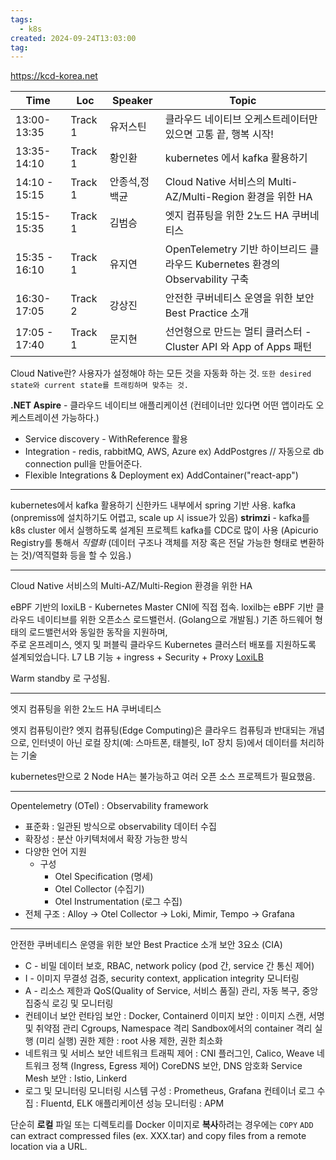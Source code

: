 ```yaml
---
tags:
  - k8s
created: 2024-09-24T13:03:00
tag:
---
```

https://kcd-korea.net

| Time          | Loc     | Speaker | Topic                                                       |
| ------------- | ------- | ------- | ----------------------------------------------------------- |
| 13:00-13:35   | Track 1 | 유저스틴    | 클라우드 네이티브 오케스트레이터만 있으면 고통 끝, 행복 시작!                         |
| 13:35-14:10   | Track 1 | 황인환     | kubernetes 에서 kafka 활용하기                                    |
| 14:10 - 15:15 | Track 1 | 안종석,정백균 | Cloud Native 서비스의 Multi-AZ/Multi-Region 환경을 위한 HA           |
| 15:15-15:35   | Track 1 | 김범승     | 엣지 컴퓨팅을 위한 2노드 HA 쿠버네티스                                     |
| 15:35 - 16:10 | Track 1 | 유지연     | OpenTelemetry 기반 하이브리드 클라우드 Kubernetes 환경의 Observability 구축 |
| 16:30-17:05   | Track 2 | 강상진     | 안전한 쿠버네티스 운영을 위한 보안 Best Practice 소개                        |
| 17:05 - 17:40 | Track 1 | 문지현     | 선언형으로 만드는 멀티 클러스터 - Cluster API 와 App of Apps 패턴            |

Cloud Native란?
사용자가 설정해야 하는 모든 것을 자동화 하는 것. `또한 desired state와 current state를 트래킹하며 맞추는 것.`

**.NET Aspire** - 클라우드 네이티브 애플리케이션 (컨테이너만 있다면 어떤 앱이라도 오케스트레이션 가능하다.)
- Service discovery - WithReference 활용
- Integration - redis, rabbitMQ, AWS, Azure 
	ex) AddPostgres // 자동으로 db connection pull을 만들어준다.
- Flexible Integrations & Deployment
	ex) AddContainer("react-app")
---
kubernetes에서 kafka 활용하기
신한카드 내부에서 spring 기반 사용.
kafka (onpremiss에 설치하기도 어렵고, scale up 시 issue가 있음)
**strimzi** - kafka를 k8s cluster 에서 실행하도록 설계된 프로젝트
kafka를 CDC로 많이 사용 (Apicurio Registry를 통해서 *직렬화* (데이터 구조나 객체를 저장 혹은 전달 가능한 형태로 변환하는 것)/역직렬화 등을 할 수 있음.)

---
Cloud Native 서비스의 Multi-AZ/Multi-Region 환경을 위한 HA

eBPF 기반의 loxiLB - Kubernetes Master CNI에 직접 접속.
loxilb는 eBPF 기반 클라우드 네이티브를 위한 오픈소스 로드밸런서. (Golang으로 개발됨.)
기존 하드웨어 형태의 로드밸런서와 동일한 동작을 지원하며,  
주로 온프레미스, 엣지 및 퍼블릭 클라우드 Kubernetes 클러스터 배포를 지원하도록 설계되었습니다.
L7 LB 기능 + ingress + Security + Proxy 
[LoxiLB](https://www.loxilb.io/)

Warm standby 로 구성됨.

---
엣지 컴퓨팅을 위한 2노드 HA 쿠버네티스

엣지 컴퓨팅이란?
엣지 컴퓨팅(Edge Computing)은 클라우드 컴퓨팅과 반대되는 개념으로, 인터넷이 아닌 로컬 장치(예: 스마트폰, 태블릿, IoT 장치 등)에서 데이터를 처리하는 기술

kubernetes만으로 2 Node HA는 불가능하고 여러 오픈 소스 프로젝트가 필요했음.

---
Opentelemetry (OTel) : Observability framework
- 표준화 : 일관된 방식으로 observability 데이터 수집
- 확장성 : 분산 아키텍처에서 확장 가능한 방식
- 다양한 언어 지원
	- 구성
		- Otel Specification (명세)
		- Otel Collector (수집기)
		- Otel Instrumentation (로그 수집)
- 전체 구조 : Alloy -> Otel Collector -> Loki, Mimir, Tempo -> Grafana

---
안전한 쿠버네티스 운영을 위한 보안 Best Practice 소개
보안 3요소 (CIA) 
- C - 비밀 데이터 보호, RBAC, network policy (pod 간, service 간 통신 제어)
- I - 이미지 무결성 검증, security context, application integrity 모니터링
- A - 리소스 제한과 QoS(Quality of Service, 서비스 품질) 관리, 자동 복구, 중앙 집중식 로깅 및 모니터링
- 컨테이너 보안
	런타임 보안 : Docker, Containerd
	이미지 보안 : 이미지 스캔, 서명 및 취약점 관리
	Cgroups, Namespace 격리
	Sandbox에서의 container 격리 실행 (미리 실행)
	권한 제한 : root 사용 제한, 권한 최소화
- 네트워크 및 서비스 보안
	네트워크 트래픽 제어 : CNI 플러그인, Calico, Weave
	네트워크 정책 (Ingress, Egress 제어)
	CoreDNS 보안, DNS 암호화
	Service Mesh 보안 : Istio, Linkerd
- 로그 및 모니터링
	모니터링 시스템 구성 : Prometheus, Grafana
	컨테이너 로그 수집 : Fluentd, ELK
	애플리케이션 성능 모니터링 : APM
	
단순히 **로컬** 파일 또는 디렉토리를 Docker 이미지로 **복사**하려는 경우에는 `COPY`
`ADD` can extract compressed files (ex. XXX.tar) and copy files from a remote location via a URL.